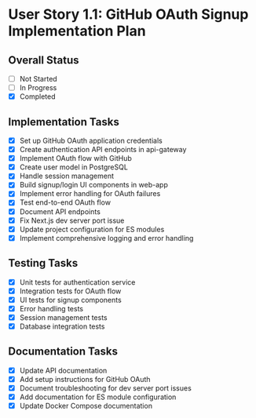 # User Story 1.1: GitHub OAuth Signup Implementation Plan

## Overall Status
- [ ] Not Started
- [ ] In Progress
- [x] Completed

## Implementation Tasks
- [x] Set up GitHub OAuth application credentials
- [x] Create authentication API endpoints in api-gateway
- [x] Implement OAuth flow with GitHub
- [x] Create user model in PostgreSQL
- [x] Handle session management
- [x] Build signup/login UI components in web-app
- [x] Implement error handling for OAuth failures
- [x] Test end-to-end OAuth flow
- [x] Document API endpoints
- [x] Fix Next.js dev server port issue
- [x] Update project configuration for ES modules
- [x] Implement comprehensive logging and error handling

## Testing Tasks
- [x] Unit tests for authentication service
- [x] Integration tests for OAuth flow
- [x] UI tests for signup components
- [x] Error handling tests
- [x] Session management tests
- [x] Database integration tests

## Documentation Tasks
- [x] Update API documentation
- [x] Add setup instructions for GitHub OAuth
- [x] Document troubleshooting for dev server port issues
- [x] Add documentation for ES module configuration
- [x] Update Docker Compose documentation